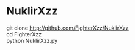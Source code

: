 # NuklirXzz

git clone http://github.com/FighterXzz/NuklirXzz                         
cd FighterXzz                            
python NuklirXzz.py                 
